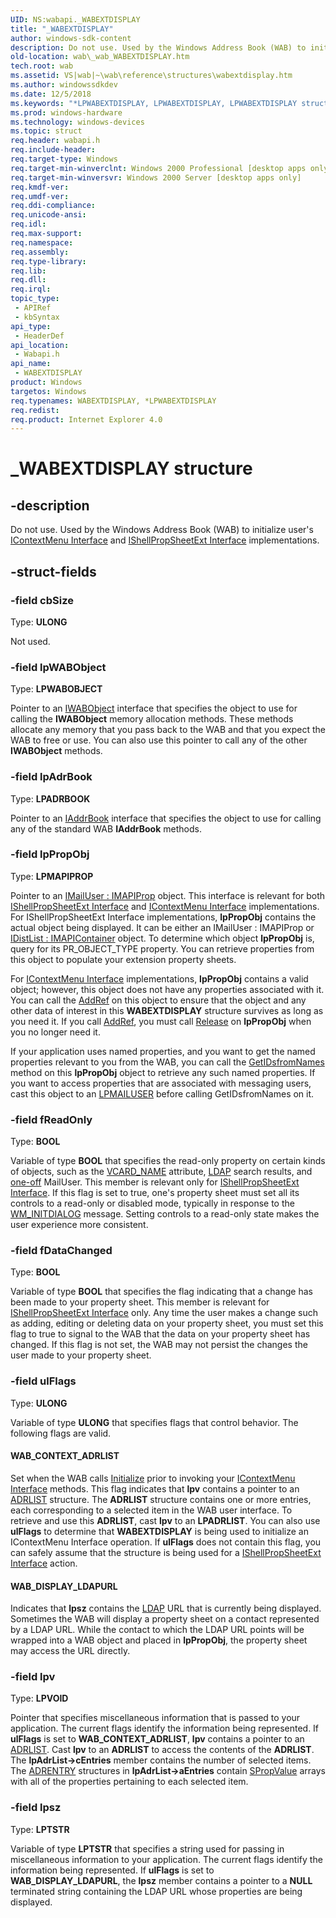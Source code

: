 ```yaml
---
UID: NS:wabapi._WABEXTDISPLAY
title: "_WABEXTDISPLAY"
author: windows-sdk-content
description: Do not use. Used by the Windows Address Book (WAB) to initialize user's IContextMenu Interface and IShellPropSheetExt Interface implementations.
old-location: wab\_wab_WABEXTDISPLAY.htm
tech.root: wab
ms.assetid: VS|wab|~\wab\reference\structures\wabextdisplay.htm
ms.author: windowssdkdev
ms.date: 12/5/2018
ms.keywords: "*LPWABEXTDISPLAY, LPWABEXTDISPLAY, LPWABEXTDISPLAY structure pointer [Windows Address Book], WABEXTDISPLAY, WABEXTDISPLAY structure [Windows Address Book], WAB_CONTEXT_ADRLIST, WAB_DISPLAY_LDAPURL, _WABEXTDISPLAY, _wab_WABEXTDISPLAY, wab._wab_WABEXTDISPLAY, wabapi/LPWABEXTDISPLAY, wabapi/WABEXTDISPLAY"
ms.prod: windows-hardware
ms.technology: windows-devices
ms.topic: struct
req.header: wabapi.h
req.include-header: 
req.target-type: Windows
req.target-min-winverclnt: Windows 2000 Professional [desktop apps only]
req.target-min-winversvr: Windows 2000 Server [desktop apps only]
req.kmdf-ver: 
req.umdf-ver: 
req.ddi-compliance: 
req.unicode-ansi: 
req.idl: 
req.max-support: 
req.namespace: 
req.assembly: 
req.type-library: 
req.lib: 
req.dll: 
req.irql: 
topic_type:
 - APIRef
 - kbSyntax
api_type:
 - HeaderDef
api_location:
 - Wabapi.h
api_name:
 - WABEXTDISPLAY
product: Windows
targetos: Windows
req.typenames: WABEXTDISPLAY, *LPWABEXTDISPLAY
req.redist: 
req.product: Internet Explorer 4.0
---
```


# _WABEXTDISPLAY structure


## -description


Do not use. Used by the Windows Address Book (WAB) to initialize user's <a href="https://msdn.microsoft.com/library/Bb776095(v=VS.85).aspx">IContextMenu Interface</a> and <a href="https://msdn.microsoft.com/library/Bb774880(v=VS.85).aspx">IShellPropSheetExt Interface</a> implementations.


## -struct-fields




### -field cbSize

Type: <b>ULONG</b>

Not used.


### -field lpWABObject

Type: <b>LPWABOBJECT</b>

Pointer to an <a href="https://msdn.microsoft.com/en-us/library/ms629467(v=VS.85).aspx">IWABObject</a> interface that specifies the object to use for calling the <b>IWABObject</b> memory allocation methods. These methods allocate any memory that you pass back to the WAB and that you expect the WAB to free or use. You can also use this pointer to call any of the other <b>IWABObject</b> methods.


### -field lpAdrBook

Type: <b>LPADRBOOK</b>

Pointer to an <a href="https://msdn.microsoft.com/en-us/library/ms629649(v=VS.85).aspx">IAddrBook</a> interface that specifies the object to use for calling any of the standard WAB <b>IAddrBook</b> methods.


### -field lpPropObj

Type: <b>LPMAPIPROP</b>

Pointer to an <a href="https://msdn.microsoft.com/library/ms526473(v=EXCHG.10).aspx">IMailUser : IMAPIProp</a> object. This interface is relevant for both <a href="https://msdn.microsoft.com/library/Bb774880(v=VS.85).aspx">IShellPropSheetExt Interface</a> and <a href="https://msdn.microsoft.com/library/Bb776095(v=VS.85).aspx">IContextMenu Interface</a> implementations. For IShellPropSheetExt Interface implementations, <b>lpPropObj</b> contains the actual object being displayed. It can be either an IMailUser : IMAPIProp or <a href="https://msdn.microsoft.com/library/ms529887(v=EXCHG.10).aspx">IDistList : IMAPIContainer</a> object. To determine which object <b>lpPropObj</b> is, query for its PR_OBJECT_TYPE property. You can retrieve properties from this object to populate your extension property sheets.

For <a href="https://msdn.microsoft.com/library/Bb776095(v=VS.85).aspx">IContextMenu Interface</a> implementations, <b>lpPropObj</b> contains a valid object; however, this object does not have any properties associated with it. 
You can call the <a href="https://msdn.microsoft.com/en-us/library/ms691379(v=VS.85).aspx">AddRef</a> on this object to ensure that the object and any other data of interest in this <b>WABEXTDISPLAY</b> structure survives as long as you need it. 
If you call <a href="https://msdn.microsoft.com/en-us/library/ms691379(v=VS.85).aspx">AddRef</a>, you must call <a href="https://msdn.microsoft.com/en-us/library/ms682317(v=VS.85).aspx">Release</a> on <b>lpPropObj</b> when you no longer need it.

If your application uses named properties, and you want to get the named properties relevant to you from the WAB, you can call the <a href="https://msdn.microsoft.com/en-us/library/ms629687(v=VS.85).aspx">GetIDsfromNames</a> method on this <b>lpPropObj</b> object to retrieve any such named properties. If you want to access properties that are associated with messaging users, cast this object to an <a href="https://msdn.microsoft.com/en-us/library/ms629507(v=VS.85).aspx">LPMAILUSER</a> before calling GetIDsfromNames on it.


### -field fReadOnly

Type: <b>BOOL</b>

Variable of type <b>BOOL</b> that specifies the read-only property on certain kinds of objects, such as the <a href="https://msdn.microsoft.com/library/ms535130(v=VS.85).aspx">VCARD_NAME</a> attribute, <a href="https://msdn.microsoft.com/en-us/library/Aa366115(v=VS.85).aspx">LDAP</a> search results, and <a href="https://docs.microsoft.com/">one-off</a> MailUser. This member is relevant only for <a href="https://msdn.microsoft.com/library/Bb774880(v=VS.85).aspx">IShellPropSheetExt Interface</a>. If this flag is set to true, one's property sheet must set all its controls to a read-only or disabled mode, typically in response to the <a href="https://msdn.microsoft.com/en-us/library/ms645428(v=VS.85).aspx">WM_INITDIALOG</a> message. Setting  controls to a read-only state makes the user experience more consistent.


### -field fDataChanged

Type: <b>BOOL</b>

Variable of type <b>BOOL</b> that specifies the flag indicating that a change has been made to your property sheet. This member is relevant for <a href="https://msdn.microsoft.com/library/Bb774880(v=VS.85).aspx">IShellPropSheetExt Interface</a> only. Any time the user makes a change such as adding, editing or deleting data on your property sheet, you must set this flag to true to signal to the WAB that the data on your property sheet has changed. If this flag is not set, the WAB may not persist the changes the user made to your property sheet.


### -field ulFlags

Type: <b>ULONG</b>

Variable of type <b>ULONG</b> that specifies flags that control behavior. The following flags are valid.



#### WAB_CONTEXT_ADRLIST

Set when the WAB calls <a href="https://msdn.microsoft.com/en-us/library/ms629473(v=VS.85).aspx">Initialize</a> prior to invoking your <a href="https://msdn.microsoft.com/library/Bb776095(v=VS.85).aspx">IContextMenu Interface</a> methods. This flag indicates that <b>lpv</b> contains a pointer to an <a href="https://msdn.microsoft.com/en-us/library/ms629442(v=VS.85).aspx">ADRLIST</a> structure. The <b>ADRLIST</b> structure contains one or more entries, each corresponding to a selected item in the WAB user interface. To retrieve and use this <b>ADRLIST</b>, cast <b>lpv</b> to an <b>LPADRLIST</b>. You can also use <b>ulFlags</b> to determine that <b>WABEXTDISPLAY</b> is being used to initialize an IContextMenu Interface operation. If <b>ulFlags</b> does not contain this flag, you can safely assume that the structure is being used for a <a href="https://msdn.microsoft.com/library/Bb774880(v=VS.85).aspx">IShellPropSheetExt Interface</a> action.



#### WAB_DISPLAY_LDAPURL

Indicates that <b>lpsz</b> contains the <a href="https://msdn.microsoft.com/en-us/library/Aa366115(v=VS.85).aspx">LDAP</a> URL that is currently being displayed.
Sometimes the WAB will display a property sheet on a contact represented by a LDAP URL. While the contact to which the LDAP URL points will be wrapped into a WAB object and placed in <b>lpPropObj</b>, the property sheet may access the URL directly.


### -field lpv

Type: <b>LPVOID</b>

Pointer that specifies miscellaneous information that is passed to your application. The current flags identify the information being represented. If <b>ulFlags</b> is set to <b>WAB_CONTEXT_ADRLIST</b>, <b>lpv</b> contains a pointer to an <a href="https://msdn.microsoft.com/en-us/library/ms629442(v=VS.85).aspx">ADRLIST</a>. Cast <b>lpv</b> to an <b>ADRLIST</b> to access the contents of the <b>ADRLIST</b>. The <b>lpAdrList-&gt;cEntries</b> member contains the number of selected items. The <a href="https://msdn.microsoft.com/en-us/library/ms629441(v=VS.85).aspx">ADRENTRY</a> structures in <b>lpAdrList-&gt;aEntries</b> contain <a href="https://msdn.microsoft.com/en-us/library/ms629450(v=VS.85).aspx">SPropValue</a> arrays with all of the properties pertaining to each selected item.


### -field lpsz

Type: <b>LPTSTR</b>

Variable of type <b>LPTSTR</b> that specifies a string used for passing in miscellaneous information to your application. The current flags identify the information being represented. If <b>ulFlags</b> is set to <b>WAB_DISPLAY_LDAPURL</b>, the <b>lpsz</b> member contains a pointer to a <b>NULL</b> terminated string containing the LDAP URL whose properties are being displayed.

